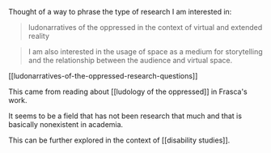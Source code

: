 Thought of a way to phrase the type of research I am interested in:

> ludonarratives of the oppressed in the context of virtual and extended reality

> I am also interested in the usage of space as a medium for storytelling and the relationship between the audience and virtual space.

[[ludonarratives-of-the-oppressed-research-questions]]

This came from reading about [[ludology of the oppressed]] in Frasca's work. 

It seems to be a field that has not been research that much and that is basically nonexistent in academia. 

This can be further explored in the context of [[disability studies]]. 

